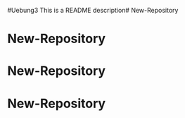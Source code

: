 #Uebung3
This is a README description# New-Repository
# New-Repository
# New-Repository
# New-Repository
